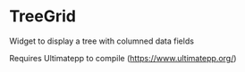 # TreeGrid
Widget to display a tree with columned data fields

Requires Ultimatepp to compile (https://www.ultimatepp.org/)
